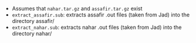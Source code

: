 * Assumes that `nahar.tar.gz` and `assafir.tar.gz` exist
* `extract_assafir.sub`: extracts assafir .out files (taken from Jad) into the directory assafir/
* `extract_nahar.sub`: extracts nahar .out files (taken from Jad) into the directory nahar/